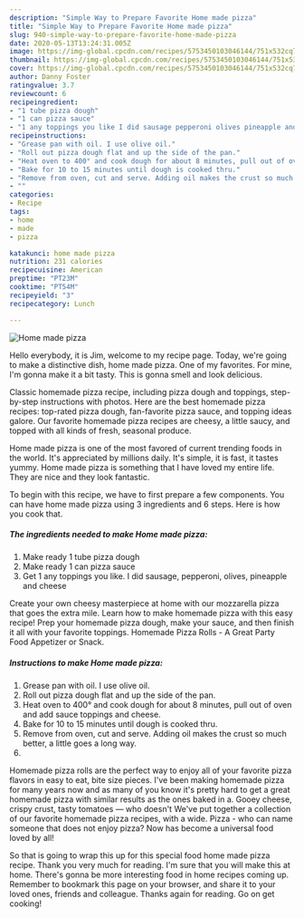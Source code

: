 ```yaml
---
description: "Simple Way to Prepare Favorite Home made pizza"
title: "Simple Way to Prepare Favorite Home made pizza"
slug: 940-simple-way-to-prepare-favorite-home-made-pizza
date: 2020-05-13T13:24:31.005Z
image: https://img-global.cpcdn.com/recipes/5753450103046144/751x532cq70/home-made-pizza-recipe-main-photo.jpg
thumbnail: https://img-global.cpcdn.com/recipes/5753450103046144/751x532cq70/home-made-pizza-recipe-main-photo.jpg
cover: https://img-global.cpcdn.com/recipes/5753450103046144/751x532cq70/home-made-pizza-recipe-main-photo.jpg
author: Danny Foster
ratingvalue: 3.7
reviewcount: 6
recipeingredient:
- "1 tube pizza dough"
- "1 can pizza sauce"
- "1 any toppings you like I did sausage pepperoni olives pineapple and cheese"
recipeinstructions:
- "Grease pan with oil. I use olive oil."
- "Roll out pizza dough flat and up the side of the pan."
- "Heat oven to 400° and cook dough for about 8 minutes, pull out of oven and add sauce toppings and cheese."
- "Bake for 10 to 15 minutes until dough is cooked thru."
- "Remove from oven, cut and serve. Adding oil makes the crust so much better, a little goes a long way."
- ""
categories:
- Recipe
tags:
- home
- made
- pizza

katakunci: home made pizza 
nutrition: 231 calories
recipecuisine: American
preptime: "PT23M"
cooktime: "PT54M"
recipeyield: "3"
recipecategory: Lunch

---
```



![Home made pizza](https://img-global.cpcdn.com/recipes/5753450103046144/751x532cq70/home-made-pizza-recipe-main-photo.jpg)

Hello everybody, it is Jim, welcome to my recipe page. Today, we're going to make a distinctive dish, home made pizza. One of my favorites. For mine, I'm gonna make it a bit tasty. This is gonna smell and look delicious.

Classic homemade pizza recipe, including pizza dough and toppings, step-by-step instructions with photos. Here are the best homemade pizza recipes: top-rated pizza dough, fan-favorite pizza sauce, and topping ideas galore. Our favorite homemade pizza recipes are cheesy, a little saucy, and topped with all kinds of fresh, seasonal produce.

Home made pizza is one of the most favored of current trending foods in the world. It's appreciated by millions daily. It's simple, it is fast, it tastes yummy. Home made pizza is something that I have loved my entire life. They are nice and they look fantastic.


To begin with this recipe, we have to first prepare a few components. You can have home made pizza using 3 ingredients and 6 steps. Here is how you cook that.

<!--inarticleads1-->

##### The ingredients needed to make Home made pizza:

1. Make ready 1 tube pizza dough
1. Make ready 1 can pizza sauce
1. Get 1 any toppings you like. I did sausage, pepperoni, olives, pineapple and cheese


Create your own cheesy masterpiece at home with our mozzarella pizza that goes the extra mile. Learn how to make homemade pizza with this easy recipe! Prep your homemade pizza dough, make your sauce, and then finish it all with your favorite toppings. Homemade Pizza Rolls - A Great Party Food Appetizer or Snack. 

<!--inarticleads2-->

##### Instructions to make Home made pizza:

1. Grease pan with oil. I use olive oil.
1. Roll out pizza dough flat and up the side of the pan.
1. Heat oven to 400° and cook dough for about 8 minutes, pull out of oven and add sauce toppings and cheese.
1. Bake for 10 to 15 minutes until dough is cooked thru.
1. Remove from oven, cut and serve. Adding oil makes the crust so much better, a little goes a long way.
1. 


Homemade pizza rolls are the perfect way to enjoy all of your favorite pizza flavors in easy to eat, bite size pieces. I&#39;ve been making homemade pizza for many years now and as many of you know it&#39;s pretty hard to get a great homemade pizza with similar results as the ones baked in a. Gooey cheese, crispy crust, tasty tomatoes — who doesn&#39;t We&#39;ve put together a collection of our favorite homemade pizza recipes, with a wide. Pizza - who can name someone that does not enjoy pizza? Now has become a universal food loved by all! 

So that is going to wrap this up for this special food home made pizza recipe. Thank you very much for reading. I'm sure that you will make this at home. There's gonna be more interesting food in home recipes coming up. Remember to bookmark this page on your browser, and share it to your loved ones, friends and colleague. Thanks again for reading. Go on get cooking!
